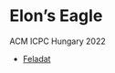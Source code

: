 # Elon’s Eagle

ACM ICPC Hungary 2022

- [Feladat](https://domjudge.cms.inf.elte.hu/public/problems/43/text)
